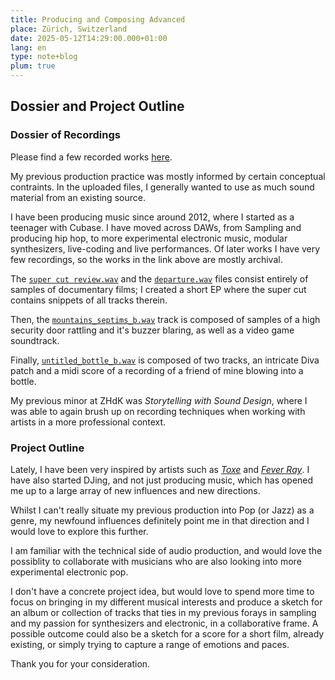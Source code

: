 ```yaml
---
title: Producing and Composing Advanced
place: Zürich, Switzerland
date: 2025-05-12T14:29:00.000+01:00
lang: en
type: note+blog
plum: true
---
```


## Dossier and Project Outline

### Dossier of Recordings

Please find a few recorded works [here](https://www.dropbox.com/scl/fo/p5vygqgq5qsfwwpfh2pqj/ACA2BkjYRDzF8yofAAANC6c?rlkey=1tm91vg4653v364ahislfbo6j&st=23qycqhj&dl=0).

My previous production practice was mostly informed by certain conceptual contraints. In the uploaded files, I generally wanted to use as much sound material from an existing source. 

I have been producing music since around 2012, where I started as a teenager with Cubase. I have moved across DAWs, from Sampling and producing hip hop, to more experimental electronic music, modular synthesizers, live-coding and live performances. Of later works I have very few recordings, so the works in the link above are mostly archival.

The [`super cut review.wav`](https://www.dropbox.com/scl/fo/p5vygqgq5qsfwwpfh2pqj/APhJzH4pcsOPAOXRove46EA/super%20cut%20review.wav?rlkey=1tm91vg4653v364ahislfbo6j&e=1&dl=0) and the [`departure.wav`](https://www.dropbox.com/scl/fi/l0f3na3blw4aozvmt8t5o/departure.wav?rlkey=686yfg20vqaf1fchi45empm0g&e=1&st=3esa0psm&dl=0) files consist entirely of samples of documentary films; I created a short EP where the super cut contains snippets of all tracks therein.

Then, the [`mountains_septims_b.wav`](https://www.dropbox.com/scl/fo/p5vygqgq5qsfwwpfh2pqj/AAolBpfRsA-fjA_fjkSsBpw/mountains_septims_b.wav?rlkey=1tm91vg4653v364ahislfbo6j&e=1&dl=0) track is composed of samples of a high security door rattling and it's buzzer blaring, as well as a video game soundtrack.

Finally, [`untitled_bottle_b.wav`](https://www.dropbox.com/scl/fo/p5vygqgq5qsfwwpfh2pqj/ALrbNZS13hDVScVr_2tZxZQ/untitled_bottle_b.wav?rlkey=1tm91vg4653v364ahislfbo6j&e=1&dl=0) is composed of two tracks, an intricate Diva patch and a midi score of a recording of a friend of mine blowing into a bottle.

My previous minor at ZHdK was _Storytelling with Sound Design_, where I was able to again brush up on recording techniques when working with artists in a more professional context.


### Project Outline

Lately, I have been very inspired by artists such as [_Toxe_](https://www.toxe2.com/) and [_Fever Ray_](https://feverray.com/). I have also started DJing, and not just producing music, which has opened me up to a large array of new influences and new directions. 

Whilst I can't really situate my previous production into Pop (or Jazz) as a genre, my newfound influences definitely point me in that direction and I would love to explore this further. 

I am familiar with the technical side of audio production, and would love the possiblity to collaborate with musicians who are also looking into more experimental electronic pop. 

I don't have a concrete project idea, but would love to spend more time to focus on bringing in my different musical interests and produce a sketch for an album or collection of tracks that ties in my previous forays in sampling and my passion for synthesizers and electronic, in a collaborative frame. A possible outcome could also be a sketch for a score for a short film, already existing, or simply trying to capture a range of emotions and paces.

Thank you for your consideration.
